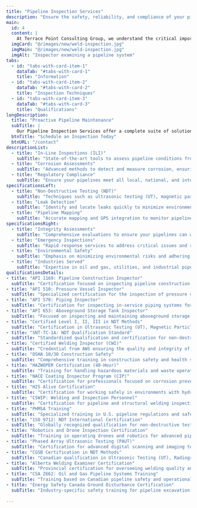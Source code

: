 ```yaml
---
title: "Pipeline Inspection Services"
description: "Ensure the safety, reliability, and compliance of your pipelines with our comprehensive inspection services. From routine maintenance checks to advanced non-destructive testing, we deliver tailored solutions to keep your pipelines operating at peak performance."
main:
  id: 4
  content: |
    At Terrace Point Consulting Group, we understand the critical importance of pipeline integrity in the energy and infrastructure sectors. Our pipeline inspection services are designed to identify potential issues before they become costly problems. With decades of experience and cutting-edge technology, we offer a range of inspection methods to ensure compliance with regulatory standards and maintain the safety of your operations. Whether it’s routine maintenance or emergency inspections, our team is dedicated to delivering precise, actionable insights for your pipeline assets.
  imgCard: "@/images/new/weld-inspection.jpg"
  imgMain: "@/images/new/weld-inspection.jpg"
  imgAlt: "Inspector examining a pipeline system"
tabs:
  - id: "tabs-with-card-item-1"
    dataTab: "#tabs-with-card-1"
    title: "Information"
  - id: "tabs-with-card-item-2"
    dataTab: "#tabs-with-card-2"
    title: "Inspection Techniques"
  - id: "tabs-with-card-item-3"
    dataTab: "#tabs-with-card-3"
    title: "Qualifications"
longDescription:
  title: "Proactive Pipeline Maintenance"
  subTitle: |
    Our Pipeline Inspection Services offer a complete suite of solutions to ensure the safety and efficiency of your pipeline systems. From in-line inspections (ILI) to advanced non-destructive testing methods, we detect corrosion, cracks, and other integrity concerns that could compromise your operations. Our team works closely with your project managers and maintenance crews to provide detailed reports and actionable recommendations. We prioritize environmental safety and regulatory compliance, helping you mitigate risks and extend the lifespan of your assets.
  btnTitle: "Schedule an Inspection Today"
  btnURL: "/contact"
descriptionList:
  - title: "In-Line Inspections (ILI)"
    subTitle: "State-of-the-art tools to assess pipeline conditions from the inside, identifying cracks, corrosion, and other anomalies."
  - title: "Corrosion Assessments"
    subTitle: "Advanced methods to detect and measure corrosion, ensuring the long-term reliability of your pipelines."
  - title: "Regulatory Compliance"
    subTitle: "Ensure your pipelines meet all local, national, and international standards for safety and performance."
specificationsLeft:
  - title: "Non-Destructive Testing (NDT)"
    subTitle: "Techniques such as ultrasonic testing (UT), magnetic particle testing (MT), and radiographic testing (RT)."
  - title: "Leak Detection"
    subTitle: "Identify and locate leaks quickly to minimize environmental and operational impacts."
  - title: "Pipeline Mapping"
    subTitle: "Accurate mapping and GPS integration to monitor pipeline routes and identify potential risks."
specificationsRight:
  - title: "Integrity Assessments"
    subTitle: "Comprehensive evaluations to ensure your pipelines can withstand operational pressures and conditions."
  - title: "Emergency Inspections"
    subTitle: "Rapid response services to address critical issues and restore operations quickly."
  - title: "Environmental Safety"
    subTitle: "Emphasis on minimizing environmental risks and adhering to strict reclamation standards."
  - title: "Industries Served"
    subTitle: "Expertise in oil and gas, utilities, and industrial pipeline networks."
qualificationsDetails:
- title: "API 1169: Pipeline Construction Inspector"
  subTitle: "Certification focused on inspecting pipeline construction  activities to ensure compliance with standards and regulations."
- title: "API 510: Pressure Vessel Inspector"
  subTitle: "Specialized certification for the inspection of pressure vessels   in industrial settings."
- title: "API 570: Piping Inspector"
  subTitle: "Certification for inspecting in-service piping systems for   integrity and safety."
- title: "API 653: Aboveground Storage Tank Inspector"
  subTitle: "Focused on inspecting and maintaining aboveground storage tanks to   ensure safety and regulatory compliance."
- title: "Certified Level I, II, III in NDT Methods"
  subTitle: "Certification in Ultrasonic Testing (UT), Magnetic Particle  Testing (MT), Radiographic Testing (RT), and Visual Testing (VT) from ASNT."
- title: "SNT-TC-1A: NDT Qualification Standard"
  subTitle: "Standardized qualification and certification for non-destructive   testing professionals."
- title: "Certified Welding Inspector (CWI)"
  subTitle: "Credential from AWS ensuring the quality and integrity of welds in   pipelines and structures."
- title: "OSHA 10/30 Construction Safety"
  subTitle: "Comprehensive training in construction safety and health standards.  "
- title: "HAZWOPER Certification (40-Hour)"
  subTitle: "Training for handling hazardous materials and waste operations   safely."
- title: "NACE Coating Inspector Program (CIP)"
  subTitle: "Certification for professionals focused on corrosion prevention  and coatings inspection."
- title: "H2S Alive Certification"
  subTitle: "Certification for working safely in environments with hydrogen   sulfide (H2S) exposure risks."
- title: "CSWIP: Welding and Inspection Personnel"
  subTitle: "Certification for pipeline and structural welding inspection   expertise."
- title: "PHMSA Training"
  subTitle: "Specialized training in U.S. pipeline regulations and safety   standards."
- title: "ISO 9712: NDT International Certification"
  subTitle: "Globally recognized qualification for non-destructive testing  professionals."
- title: "Robotics and Drone Inspection Certification"
  subTitle: "Training in operating drones and robotics for advanced pipeline  inspection tasks."
- title: "Phased Array Ultrasonic Testing (PAUT)"
  subTitle: "Certification for advanced digital scanning and imaging techniques.  "
- title: "CGSB Certification in NDT Methods"
  subTitle: "Canadian qualification in Ultrasonic Testing (UT), Radiographic  Testing (RT), Magnetic Particle Testing (MT), and Penetrant Testing (PT)."
- title: "Alberta Welding Examiner Certification"
  subTitle: "Provincial certification for overseeing welding quality and  procedures in Alberta."
- title: "CSA Z662: Oil and Gas Pipeline Systems Training"
  subTitle: "Training based on Canadian pipeline safety and operational   standards."
- title: "Energy Safety Canada Ground Disturbance Certification"
  subTitle: "Industry-specific safety training for pipeline excavation and  ground disturbance."
    
---
```


